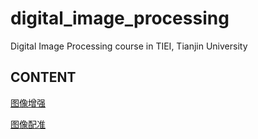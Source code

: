 # digital_image_processing
Digital Image Processing course in TIEI, Tianjin University 



## CONTENT

[图像增强](data_aug_exp.md)

[图像配准](det_match_exp.md)
